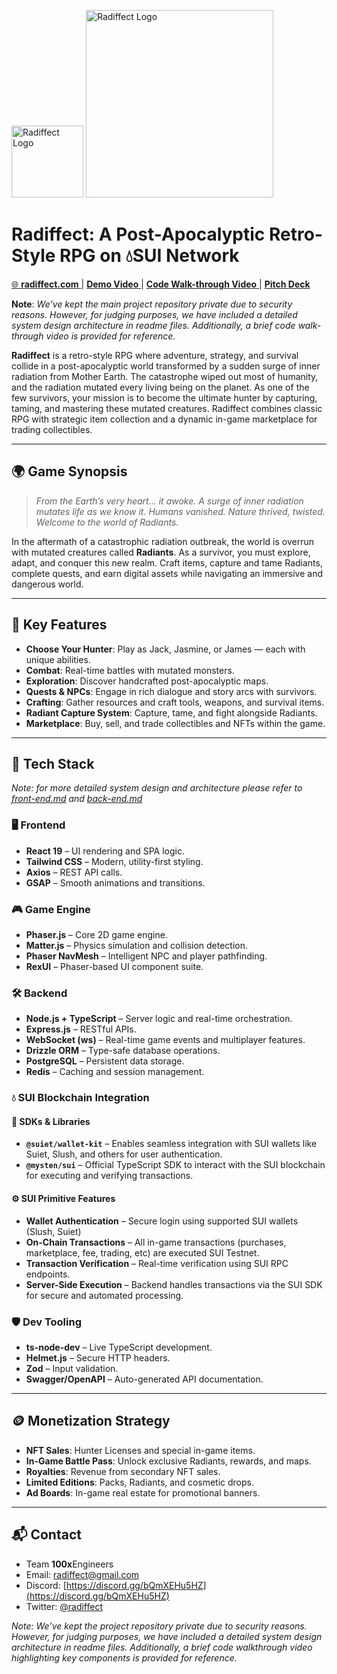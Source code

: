 <p align="left">
  <img src="https://github.com/user-attachments/assets/45a16bcf-a280-48e1-a595-24ea156031f0" alt="Radiffect Logo" width="115"/>
  <img src="https://github.com/user-attachments/assets/174e060d-d5ff-4f57-9e46-f793404ed450" alt="Radiffect Logo" width="300"/>
</p>

<h1 align="left">Radiffect: A Post-Apocalyptic Retro-Style RPG on 💧SUI Network</h1>
<p align="left">
  <a href="https://radiffect.com/" target="_blank">
    🌐 <strong>radiffect.com</strong>
  </a> 
|
  <a href="https://youtu.be/JjeQP2_9Pw8?si=-aynU3suhGr382wc" target="_blank">
     <strong>Demo Video</strong>
  </a> 
|
  <a href="https://youtu.be/AjZCxK22XMw" target="_blank">
     <strong>Code Walk-through Video</strong>
  </a> 
|
  <a href="https://www.canva.com/design/DAGpSvCmEjc/kVbofkSNqvKzEc3GAHvseQ/edit?utm_content=DAGpSvCmEjc&utm_campaign=designshare&utm_medium=link2&utm_source=sharebutton" target="_blank">
     <strong>Pitch Deck</strong>
  </a>
</p>
  
**Note**: *We’ve kept the main project repository private due to security reasons. However, for judging purposes, we have included a detailed system design architecture in readme files. Additionally, a brief code walk-through video is provided for reference.*

**Radiffect** is a retro-style RPG where adventure, strategy, and survival collide in a post-apocalyptic world transformed by a sudden surge of inner radiation from Mother Earth. The catastrophe wiped out most of humanity, and the radiation mutated every living being on the planet. As one of the few survivors, your mission is to become the ultimate hunter by capturing, taming, and mastering these mutated creatures. Radiffect combines classic RPG with strategic item collection and a dynamic in-game marketplace for trading collectibles. 

---

## 🌍 Game Synopsis

> *From the Earth’s very heart… it awoke. A surge of inner radiation mutates life as we know it.*
> *Humans vanished. Nature thrived, twisted. Welcome to the world of Radiants.*

In the aftermath of a catastrophic radiation outbreak, the world is overrun with mutated creatures called **Radiants**. As a survivor, you must explore, adapt, and conquer this new realm. Craft items, capture and tame Radiants, complete quests, and earn digital assets while navigating an immersive and dangerous world.

---

## 🚀 Key Features

* **Choose Your Hunter**: Play as Jack, Jasmine, or James — each with unique abilities.
* **Combat**: Real-time battles with mutated monsters.
* **Exploration**: Discover handcrafted post-apocalyptic maps.
* **Quests & NPCs**: Engage in rich dialogue and story arcs with survivors.
* **Crafting**: Gather resources and craft tools, weapons, and survival items.
* **Radiant Capture System**: Capture, tame, and fight alongside Radiants.
* **Marketplace**: Buy, sell, and trade collectibles and NFTs within the game.

---

## 🧠 Tech Stack

*Note: for more detailed system design and architecture please refer to [front-end.md](https://github.com/aman-tiwari001/radiffect_rpg/blob/main/front-end.md) and [back-end.md](https://github.com/aman-tiwari001/radiffect_rpg/blob/main/back-end.md)*

### 🖥 Frontend

* **React 19** – UI rendering and SPA logic.
* **Tailwind CSS** – Modern, utility-first styling.
* **Axios** – REST API calls.
* **GSAP** – Smooth animations and transitions.

### 🎮 Game Engine

* **Phaser.js** – Core 2D game engine.
* **Matter.js** – Physics simulation and collision detection.
* **Phaser NavMesh** – Intelligent NPC and player pathfinding.
* **RexUI** – Phaser-based UI component suite.

### 🛠️ Backend

* **Node.js + TypeScript** – Server logic and real-time orchestration.
* **Express.js** – RESTful APIs.
* **WebSocket (ws)** – Real-time game events and multiplayer features.
* **Drizzle ORM** – Type-safe database operations.
* **PostgreSQL** – Persistent data storage.
* **Redis** – Caching and session management.

### 💧 SUI Blockchain Integration

#### 🔧 SDKs & Libraries
* **`@suiet/wallet-kit`** – Enables seamless integration with SUI wallets like Suiet, Slush, and others for user authentication.
* **`@mysten/sui`** – Official TypeScript SDK to interact with the SUI blockchain for executing and verifying transactions.
 
#### ⚙️ SUI Primitive Features
* **Wallet Authentication** – Secure login using supported SUI wallets (Slush, Suiet)
* **On-Chain Transactions** – All in-game transactions (purchases, marketplace, fee, trading, etc) are executed SUI Testnet.
* **Transaction Verification** – Real-time verification using SUI RPC endpoints.
* **Server-Side Execution** – Backend handles transactions via the SUI SDK for secure and automated processing.

### 🛡 Dev Tooling

* **ts-node-dev** – Live TypeScript development.
* **Helmet.js** – Secure HTTP headers.
* **Zod** – Input validation.
* **Swagger/OpenAPI** – Auto-generated API documentation.

---

## 🪙 Monetization Strategy

* **NFT Sales**: Hunter Licenses and special in-game items.
* **In-Game Battle Pass**: Unlock exclusive Radiants, rewards, and maps.
* **Royalties**: Revenue from secondary NFT sales.
* **Limited Editions**: Packs, Radiants, and cosmetic drops.
* **Ad Boards**: In-game real estate for promotional banners.

---

## 📬 Contact

* Team **100x**Engineers
* Email: [radiffect@gmail.com](mailto:radiffect@gmail.com)
* Discord: [https://discord.gg/bQmXEHu5HZ](https://discord.gg/bQmXEHu5HZ)
* Twitter: [@radiffect](https://x.com/radiffect)

*Note: We’ve kept the project repository private due to security reasons. However, for judging purposes, we have included a detailed system design architecture in readme files. Additionally, a brief code walkthrough video highlighting key components is provided for reference.*
